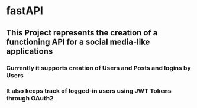 # fastAPI

## This Project represents the creation of a functioning API for a social media-like applications

### Currently it supports creation of Users and Posts and logins by Users
### It also keeps track of logged-in users using JWT Tokens through OAuth2